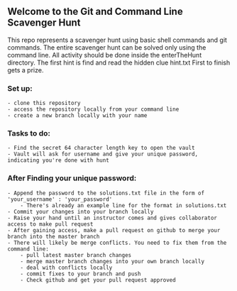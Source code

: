## Welcome to the Git and Command Line Scavenger Hunt

This repo represents a scavenger hunt using basic shell commands and git commands. 
The entire scavenger hunt can be solved only using the command line. 
All activity should be done inside the enterTheHunt directory. 
The first hint is find and read the hidden clue hint.txt
First to finish gets a prize.

### Set up:
    - clone this repository
    - access the repository locally from your command line
    - create a new branch locally with your name

### Tasks to do:
    - Find the secret 64 character length key to open the vault
    - Vault will ask for username and give your unique password, indicating you're done with hunt

### After Finding your unique password:
    - Append the password to the solutions.txt file in the form of 'your_username' : 'your_password'
        - There's already an example line for the format in solutions.txt
    - Commit your changes into your branch locally
    - Raise your hand until an instructor comes and gives collaborator access to make pull request 
    - After gaining access, make a pull request on github to merge your branch into the master branch
    - There will likely be merge conflicts. You need to fix them from the command line:
        - pull latest master branch changes
        - merge master branch changes into your own branch locally
        - deal with conflicts locally
        - commit fixes to your branch and push
        - Check github and get your pull request approved

